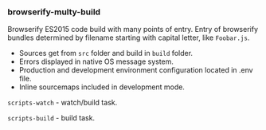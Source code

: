 ### browserify-multy-build

Browserify ES2015 code build with many points of entry. Entry of browserify bundles determined by filename starting with capital letter, like `Foobar.js`.

* Sources get from `src` folder and build in `build` folder.
* Errors displayed in native OS message system.
* Production and development environment configuration located in .env file.
* Inline sourcemaps included in development mode.

`scripts-watch` - watch/build task.

`scripts-build` - build task.
